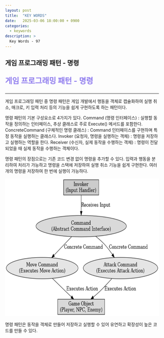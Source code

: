 ```yaml
---
layout: post
title:  "KEY WORDS"
date:   2025-03-06 18:00:00 + 0900
categories:
  - keywords
description: >
  Key Words - 97
---
```

## 게임 프로그래밍 패턴 - 명령

<p style = "color:#8f7cee; font-size:25px; font-weight:bold">
게임 프로그래밍 패턴 - 명령
</p>

---

게임 프로그래밍 패턴 중 명령 패턴은 게임 개발에서 행동을 객체로 캡슐화하여 실행 취소, 매크로, 키 입력 처리 등의 기능을 쉽게 구현하도록 하는 패턴이다.

명령 패턴의 기본 구성요소로 4가지가 있다.
Command (명령 인터페이스) : 실행할 동작을 정의하는 인터페이스, 추상 클래스로 주로 Execute() 메서드를 포함한다.
ConcreteCommand (구체적인 명령 클래스) : Command 인터페이스를 구현하며 특정 동작을 실행하는 클래스다.
Invoker (요청자, 명령을 실행하는 객체) : 명령을 저장하고 실행하는 역할을 한다.
Receiver (수신자, 실제 동작을 수행하는 객체) : 명령이 전달되었을 때 실제 동작을 수행하는 객체이다.

명령 패턴의 장점으로는 기존 코드 변경 없이 명령을 추가할 수 있다. 입력과 행동을 분리하여 처리가 가능하고 명령을 스택에 저장하여 실행 취소 기능을 쉽게 구현한다. 여러 개의 명령을 저장하여 한 번에 실행이 가능하다.

<img src = "../../assets/img/keywords/IMG_k97_1.png" width = "1800" height = "450">

<br/>

명령 패턴은 동작을 객체로 만들어 저장하고 실행할 수 있어 유연하고 확장성이 높은 코드를 만들 수 있다.